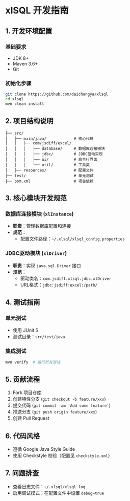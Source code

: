 # xlSQL 开发指南

## 1. 开发环境配置
### 基础要求
- JDK 8+
- Maven 3.6+
- Git

### 初始化步骤
```bash
git clone https://github.com/daichangya/xlsql
cd xlsql
mvn clean install
```

## 2. 项目结构说明
```
├── src/
│   ├── main/java/            # 核心代码
│   │   ├── com/jsdiff/excel/
│   │   │   ├── database/     # 数据库连接模块
│   │   │   ├── jdbc/         # JDBC驱动实现
│   │   │   ├── ui/           # 命令行界面
│   │   │   └── util/         # 工具类
│   ├── resources/            # 配置文件
├── test/                     # 单元测试
├── pom.xml                   # 项目依赖
```

## 3. 核心模块开发规范
### 数据库连接模块 (`xlInstance`)
- **职责**：管理数据库配置和连接
- **规范**：
  - 配置文件路径：`~/.xlsql/xlsql_config.properties`

### JDBC驱动模块 (`xlDriver`)
- **职责**：实现 `java.sql.Driver` 接口
- **规范**：
  - 驱动类名：`com.jsdiff.xlsql.jdbc.xlDriver`
  - URL格式：`jdbc:jsdiff:excel:/path/`

## 4. 测试指南
### 单元测试
- 使用 JUnit 5
- 测试目录：`src/test/java`

### 集成测试
```bash
mvn verify  # 运行所有测试
```

## 5. 贡献流程
1. Fork 项目仓库
2. 创建特性分支 (`git checkout -b feature/xxx`)
3. 提交代码 (`git commit -am 'Add some feature'`)
4. 推送分支 (`git push origin feature/xxx`)
5. 创建 Pull Request

## 6. 代码风格
- 遵循 Google Java Style Guide
- 使用 Checkstyle 校验（配置见 `checkstyle.xml`）

## 7. 问题排查
- 查看日志文件：`~/.xlsql/xlsql.log`
- 启用调试模式：在配置文件中设置 `debug=true`
